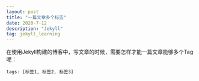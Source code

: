 ```yaml
---
layout: post
title: "一篇文章多个标签"
date: 2020-7-12 
description: "Jekyll"
tag: jekyll_learning
---   
```


在使用Jekyll构建的博客中，写文章的时候，需要怎样才能一篇文章能够多个Tag呢：
```
tags: [标签1, 标签2, 标签3]

```

